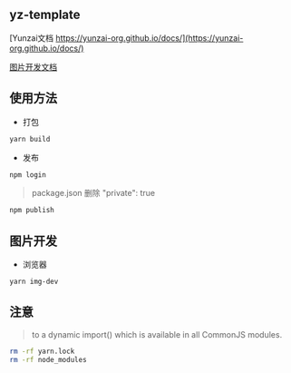 ## yz-template

[Yunzai文档 https://yunzai-org.github.io/docs/](https://yunzai-org.github.io/docs/)

[图片开发文档](https://github.com/lemonade-lab/react-puppeteer)

## 使用方法

- 打包

```sh
yarn build
```

- 发布

```sh
npm login
```

> package.json
> 删除 "private": true

```sh
npm publish
```

## 图片开发

- 浏览器

```sh
yarn img-dev
```

## 注意

> to a dynamic import() which is available in all CommonJS modules.

```sh
rm -rf yarn.lock
rm -rf node_modules
```
